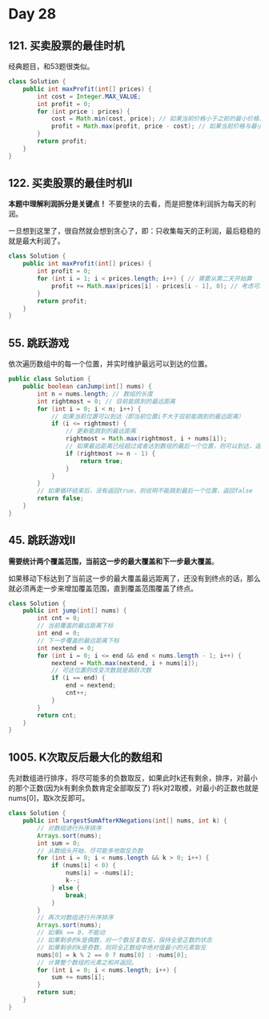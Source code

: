 # Day 28

## 121. 买卖股票的最佳时机

经典题目，和53题很类似。

```Java
class Solution {
    public int maxProfit(int[] prices) {
        int cost = Integer.MAX_VALUE;
        int profit = 0;
        for (int price : prices) {
            cost = Math.min(cost, price); // 如果当前价格小于之前的最小价格，更新最小价格
            profit = Math.max(profit, price - cost); // 如果当前价格与最小价格之差大于之前的最大利润，更新最大利润
        }
        return profit;
    }
}
```

## **122. 买卖股票的最佳时机II**

**本题中理解利润拆分是关键点！** 不要整块的去看，而是把整体利润拆为每天的利润。

一旦想到这里了，很自然就会想到贪心了，即：只收集每天的正利润，最后稳稳的就是最大利润了。

```Java
class Solution {
    public int maxProfit(int[] prices) {
        int profit = 0;
        for (int i = 1; i < prices.length; i++) { // 需要从第二天开始算
            profit += Math.max(prices[i] - prices[i - 1], 0); // 考虑可以产生正利润的天数
        }
        return profit;
    }
}
```

## **55. 跳跃游戏** 

依次遍历数组中的每一个位置，并实时维护最远可以到达的位置。

```Java
public class Solution {
    public boolean canJump(int[] nums) {
        int n = nums.length; // 数组的长度
        int rightmost = 0; // 目前能跳到的最远距离
        for (int i = 0; i < n; i++) {
            // 如果当前位置可以到达（即当前位置i不大于目前能跳到的最远距离）
            if (i <= rightmost) {
                // 更新能跳到的最远距离
                rightmost = Math.max(rightmost, i + nums[i]);
                // 如果最远距离已经超过或者达到数组的最后一个位置，则可以到达，返回true
                if (rightmost >= n - 1) {
                    return true;
                }
            }
        }
        // 如果循环结束后，没有返回true，则说明不能跳到最后一个位置，返回false
        return false;
    }
}
```

## **45. 跳跃游戏II**

**需要统计两个覆盖范围，当前这一步的最大覆盖和下一步最大覆盖**。

如果移动下标达到了当前这一步的最大覆盖最远距离了，还没有到终点的话，那么就必须再走一步来增加覆盖范围，直到覆盖范围覆盖了终点。

```java
class Solution {
    public int jump(int[] nums) {
        int cnt = 0;
        // 当前覆盖的最远距离下标
        int end = 0;
        // 下一步覆盖的最远距离下标
        int nextend = 0;
        for (int i = 0; i <= end && end < nums.length - 1; i++) {
            nextend = Math.max(nextend, i + nums[i]);
            // 可达位置的改变次数就是跳跃次数
            if (i == end) {
                end = nextend;
                cnt++;
            }
        }
        return cnt;
    }
}
```

## **1005. K次取反后最大化的数组和**

先对数组进行排序，将尽可能多的负数取反，如果此时k还有剩余，排序，对最小的那个正数(因为k有剩余负数肯定全部取反了) 将k对2取模，对最小的正数也就是nums[0]，取k次反即可。

```Java
class Solution {
    public int largestSumAfterKNegations(int[] nums, int k) {
        // 对数组进行升序排序
        Arrays.sort(nums);
        int sum = 0;
        // 从数组头开始，尽可能多地取反负数
        for (int i = 0; i < nums.length && k > 0; i++) {
            if (nums[i] < 0) {
                nums[i] = -nums[i];
                k--;
            } else {
                break;
            } 
        }
        // 再次对数组进行升序排序
        Arrays.sort(nums);
        // 如果k == 0，不能动
        // 如果剩余的k是偶数，对一个数反复取反，保持全是正数的状态
        // 如果剩余的k是奇数，则将全正数组中绝对值最小的元素取反
        nums[0] = k % 2 == 0 ? nums[0] : -nums[0];
        // 计算整个数组的元素之和并返回。
        for (int i = 0; i < nums.length; i++) {
            sum += nums[i];
        }
        return sum;
    }
}
```
